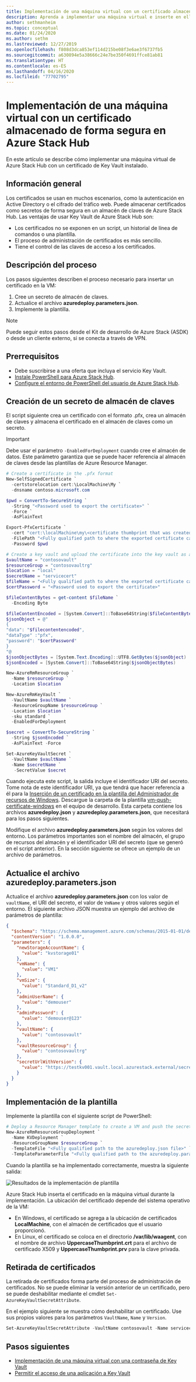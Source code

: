 ```yaml
---
title: Implementación de una máquina virtual con un certificado almacenado de forma segura en Azure Stack Hub
description: Aprenda a implementar una máquina virtual e inserte en ella un certificado mediante un almacén de claves en Azure Stack Hub
author: sethmanheim
ms.topic: conceptual
ms.date: 01/24/2020
ms.author: sethm
ms.lastreviewed: 12/27/2019
ms.openlocfilehash: f808d3dca853ef114d215be08f3e6ae3f6737fb5
ms.sourcegitcommit: a630894e5a38666c24e7be350f4691ffce81ab81
ms.translationtype: HT
ms.contentlocale: es-ES
ms.lasthandoff: 04/16/2020
ms.locfileid: "77702795"
---
```

# <a name="deploy-a-vm-with-a-securely-stored-certificate-on-azure-stack-hub"></a>Implementación de una máquina virtual con un certificado almacenado de forma segura en Azure Stack Hub

En este artículo se describe cómo implementar una máquina virtual de Azure Stack Hub con un certificado de Key Vault instalado.

## <a name="overview"></a>Información general

Los certificados se usan en muchos escenarios, como la autenticación en Active Directory o el cifrado del tráfico web. Puede almacenar certificados como secretos de forma segura en un almacén de claves de Azure Stack Hub. Las ventajas de usar Key Vault de Azure Stack Hub son:

* Los certificados no se exponen en un script, un historial de línea de comandos o una plantilla.
* El proceso de administración de certificados es más sencillo.
* Tiene el control de las claves de acceso a los certificados.

## <a name="process-description"></a>Descripción del proceso

Los pasos siguientes describen el proceso necesario para insertar un certificado en la VM:

1. Cree un secreto de almacén de claves.
2. Actualice el archivo **azuredeploy.parameters.json**.
3. Implemente la plantilla.

> [!NOTE]
> Puede seguir estos pasos desde el Kit de desarrollo de Azure Stack (ASDK) o desde un cliente externo, si se conecta a través de VPN.

## <a name="prerequisites"></a>Prerrequisitos

* Debe suscribirse a una oferta que incluya el servicio Key Vault.
* [Instale PowerShell para Azure Stack Hub](../operator/azure-stack-powershell-install.md).
* [Configure el entorno de PowerShell del usuario de Azure Stack Hub](azure-stack-powershell-configure-user.md).

## <a name="create-a-key-vault-secret"></a>Creación de un secreto de almacén de claves

El script siguiente crea un certificado con el formato .pfx, crea un almacén de claves y almacena el certificado en el almacén de claves como un secreto.

> [!IMPORTANT]
> Debe usar el parámetro `-EnabledForDeployment` cuando cree el almacén de datos. Este parámetro garantiza que se puede hacer referencia al almacén de claves desde las plantillas de Azure Resource Manager.

```powershell
# Create a certificate in the .pfx format
New-SelfSignedCertificate `
  -certstorelocation cert:\LocalMachine\My `
  -dnsname contoso.microsoft.com

$pwd = ConvertTo-SecureString `
  -String "<Password used to export the certificate>" `
  -Force `
  -AsPlainText

Export-PfxCertificate `
  -cert "cert:\localMachine\my\<certificate thumbprint that was created in the previous step>" `
  -FilePath "<Fully qualified path to where the exported certificate can be stored>" `
  -Password $pwd

# Create a key vault and upload the certificate into the key vault as a secret
$vaultName = "contosovault"
$resourceGroup = "contosovaultrg"
$location = "local"
$secretName = "servicecert"
$fileName = "<Fully qualified path to where the exported certificate can be stored>"
$certPassword = "<Password used to export the certificate>"

$fileContentBytes = get-content $fileName `
  -Encoding Byte

$fileContentEncoded = [System.Convert]::ToBase64String($fileContentBytes)
$jsonObject = @"
{
"data": "$filecontentencoded",
"dataType" :"pfx",
"password": "$certPassword"
}
"@
$jsonObjectBytes = [System.Text.Encoding]::UTF8.GetBytes($jsonObject)
$jsonEncoded = [System.Convert]::ToBase64String($jsonObjectBytes)

New-AzureRmResourceGroup `
  -Name $resourceGroup `
  -Location $location

New-AzureRmKeyVault `
  -VaultName $vaultName `
  -ResourceGroupName $resourceGroup `
  -Location $location `
  -sku standard `
  -EnabledForDeployment

$secret = ConvertTo-SecureString `
  -String $jsonEncoded `
  -AsPlainText -Force

Set-AzureKeyVaultSecret `
  -VaultName $vaultName `
  -Name $secretName `
   -SecretValue $secret
```

Cuando ejecuta este script, la salida incluye el identificador URI del secreto. Tome nota de este identificador URI, ya que tendrá que hacer referencia a él para la [Inserción de un certificado en la plantilla del Administrador de recursos de Windows](https://github.com/Azure/AzureStack-QuickStart-Templates/tree/master/201-vm-windows-pushcertificate). Descargue la carpeta de la plantilla [vm-push-certificate-windows](https://github.com/Azure/AzureStack-QuickStart-Templates/tree/master/201-vm-windows-pushcertificate) en el equipo de desarrollo. Esta carpeta contiene los archivos **azuredeploy.json** y **azuredeploy.parameters.json**, que necesitará para los pasos siguientes.

Modifique el archivo **azuredeploy.parameters.json** según los valores del entorno. Los parámetros importantes son el nombre del almacén, el grupo de recursos del almacén y el identificador URI del secreto (que se generó en el script anterior). En la sección siguiente se ofrece un ejemplo de un archivo de parámetros.

## <a name="update-the-azuredeployparametersjson-file"></a>Actualice el archivo azuredeploy.parameters.json

Actualice el archivo **azuredeploy.parameters.json** con los valor de `vaultName`, el URI del secreto, el valor de `VmName` y otros valores según el entorno. El siguiente archivo JSON muestra un ejemplo del archivo de parámetros de plantilla:

```json
{
  "$schema": "https://schema.management.azure.com/schemas/2015-01-01/deploymentParameters.json#",
  "contentVersion": "1.0.0.0",
  "parameters": {
    "newStorageAccountName": {
      "value": "kvstorage01"
    },
    "vmName": {
      "value": "VM1"
    },
    "vmSize": {
      "value": "Standard_D1_v2"
    },
    "adminUserName": {
      "value": "demouser"
    },
    "adminPassword": {
      "value": "demouser@123"
    },
    "vaultName": {
      "value": "contosovault"
    },
    "vaultResourceGroup": {
      "value": "contosovaultrg"
    },
    "secretUrlWithVersion": {
      "value": "https://testkv001.vault.local.azurestack.external/secrets/testcert002/82afeeb84f4442329ce06593502e7840"
    }
  }
}
```

## <a name="deploy-the-template"></a>Implementación de la plantilla

Implemente la plantilla con el siguiente script de PowerShell:

```powershell
# Deploy a Resource Manager template to create a VM and push the secret to it
New-AzureRmResourceGroupDeployment `
  -Name KVDeployment `
  -ResourceGroupName $resourceGroup `
  -TemplateFile "<Fully qualified path to the azuredeploy.json file>" `
  -TemplateParameterFile "<Fully qualified path to the azuredeploy.parameters.json file>"
```

Cuando la plantilla se ha implementado correctamente, muestra la siguiente salida:

![Resultados de la implementación de plantilla](media/azure-stack-key-vault-push-secret-into-vm/deployment-output.png)

Azure Stack Hub inserta el certificado en la máquina virtual durante la implementación. La ubicación del certificado depende del sistema operativo de la VM:

* En Windows, el certificado se agrega a la ubicación de certificados **LocalMachine**, con el almacén de certificados que el usuario proporcionó.
* En Linux, el certificado se coloca en el directorio **/var/lib/waagent**, con el nombre de archivo **UppercaseThumbprint.crt** para el archivo de certificado X509 y **UppercaseThumbprint.prv** para la clave privada.

## <a name="retire-certificates"></a>Retirada de certificados

La retirada de certificados forma parte del proceso de administración de certificados. No se puede eliminar la versión anterior de un certificado, pero se puede deshabilitar mediante el cmdlet `Set-AzureKeyVaultSecretAttribute`.

En el ejemplo siguiente se muestra cómo deshabilitar un certificado. Use sus propios valores para los parámetros `VaultName`, `Name` y `Version`.

```powershell
Set-AzureKeyVaultSecretAttribute -VaultName contosovault -Name servicecert -Version e3391a126b65414f93f6f9806743a1f7 -Enable 0
```

## <a name="next-steps"></a>Pasos siguientes

* [Implementación de una máquina virtual con una contraseña de Key Vault](azure-stack-key-vault-deploy-vm-with-secret.md)
* [Permitir el acceso de una aplicación a Key Vault](azure-stack-key-vault-sample-app.md)
